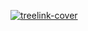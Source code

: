 [![treelink-cover](https://github.com/user-attachments/assets/b3f947d2-9533-45d7-864a-8a7d29b02148)](https://goalritmo.com/)
